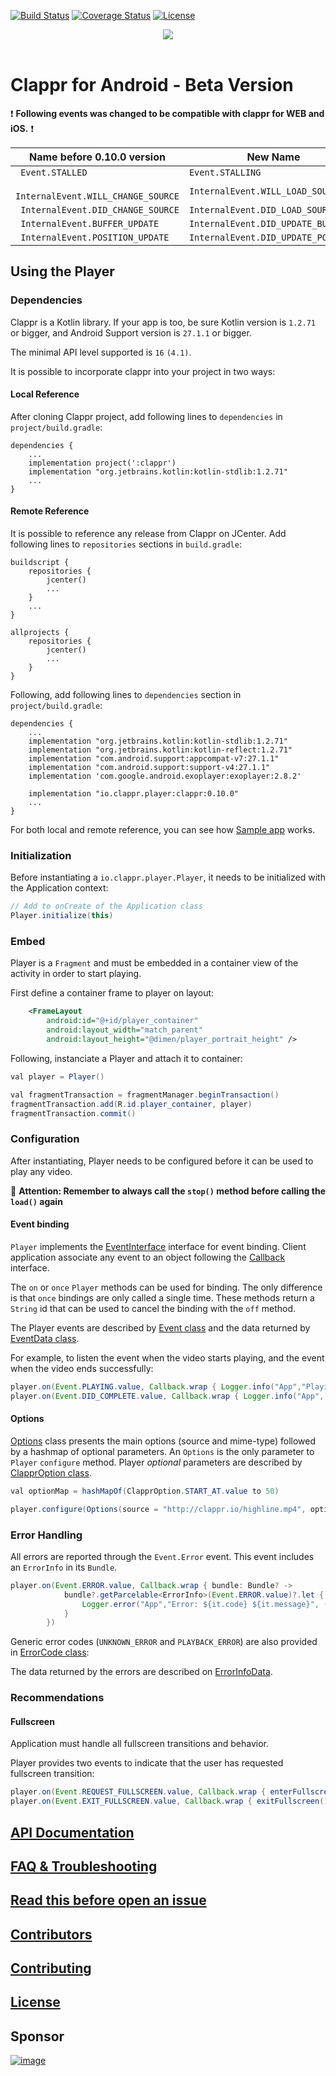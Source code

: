 [![Build Status](https://travis-ci.org/clappr/clappr-android.svg?branch=master)](https://travis-ci.org/clappr/clappr-android)
[![Coverage Status](https://coveralls.io/repos/clappr/clappr-android/badge.svg?branch=master)](https://coveralls.io/r/clappr/clappr-android?branch=master)
[![License](https://img.shields.io/badge/license-BSD--3--Clause-blue.svg)](https://img.shields.io/badge/license-BSD--3--Clause-blue.svg)

<div align=center>
<img src="https://cloud.githubusercontent.com/assets/244265/6373134/a845eb50-bce7-11e4-80f2-592ba29972ab.png"><br><br>
</div>

# Clappr for Android - Beta Version

:exclamation: **Following events was changed to be compatible with clappr for WEB and iOS.** :exclamation:

| Name before 0.10.0 version | New Name |
|--------------------|-----------|
|` Event.STALLED` | `Event.STALLING`|
|` InternalEvent.WILL_CHANGE_SOURCE` | `InternalEvent.WILL_LOAD_SOURCE`|
|` InternalEvent.DID_CHANGE_SOURCE` | `InternalEvent.DID_LOAD_SOURCE`|
|` InternalEvent.BUFFER_UPDATE` | `InternalEvent.DID_UPDATE_BUFFER`|
|` InternalEvent.POSITION_UPDATE` | `InternalEvent.DID_UPDATE_POSITION`|

## Using the Player

### Dependencies

Clappr is a Kotlin library. If your app is too, be sure Kotlin version is `1.2.71` or bigger, and Android Support version is `27.1.1` or bigger.

The minimal API level supported is `16` `(4.1)`.

It is possible to incorporate clappr into your project in two ways:

#### Local Reference

After cloning Clappr project, add following lines to `dependencies` in `project/build.gradle`:
```
dependencies {
    ...
    implementation project(':clappr')
    implementation "org.jetbrains.kotlin:kotlin-stdlib:1.2.71"
    ...
}
```

#### Remote Reference

It is possible to reference any release from Clappr on JCenter. 
Add following lines to `repositories` sections in `build.gradle`:
```
buildscript {
    repositories {
        jcenter()
        ...
    }
    ...
}

allprojects {
    repositories {
        jcenter()
        ...
    }
}
```

Following, add following lines to `dependencies` section in `project/build.gradle`:
```
dependencies {
    ...
    implementation "org.jetbrains.kotlin:kotlin-stdlib:1.2.71"
    implementation "org.jetbrains.kotlin:kotlin-reflect:1.2.71"
    implementation "com.android.support:appcompat-v7:27.1.1"
    implementation "com.android.support:support-v4:27.1.1"
    implementation 'com.google.android.exoplayer:exoplayer:2.8.2'

    implementation "io.clappr.player:clappr:0.10.0"
    ...
}
```

For both local and remote reference, you can see how [Sample app](app/) works.

### Initialization

Before instantiating a `io.clappr.player.Player`, it needs to be initialized with the Application context:

``` java
// Add to onCreate of the Application class
Player.initialize(this)
```

### Embed

Player is a `Fragment` and must be embedded in a container view of the activity in order to start playing.

First define a container frame to player on layout:
```xml
    <FrameLayout
        android:id="@+id/player_container"
        android:layout_width="match_parent"
        android:layout_height="@dimen/player_portrait_height" />
```

Following, instanciate a Player and attach it to container:
``` java
val player = Player()

val fragmentTransaction = fragmentManager.beginTransaction()
fragmentTransaction.add(R.id.player_container, player)
fragmentTransaction.commit()
```

### Configuration

After instantiating, Player needs to be configured before it can be used to play any video.

:red_circle: **Attention: Remember to always call the `stop()` method before calling the `load()` again**

#### Event binding

`Player` implements the [EventInterface](doc/clappr/io.clappr.player.base/-event-interface/index.md) interface for event binding. Client application associate any event to an object following the [Callback](doc/clappr/io.clappr.player.base/-callback/index.md) interface.

The `on` or `once` `Player` methods can be used for binding. The only difference is that `once` bindings are only called a single time. These methods return a `String` id that can be used to cancel the binding with the `off` method.

The Player events are described by [Event class](doc/clappr/io.clappr.player.base/-event/index.md) and the data returned by [EventData class](doc/clappr/io.clappr.player.base/-event-data/index.md).

For example, to listen the event when the video starts playing, and the event when the video ends successfully: 
``` java
player.on(Event.PLAYING.value, Callback.wrap { Logger.info("App","Playing") })
player.on(Event.DID_COMPLETE.value, Callback.wrap { Logger.info("App", "Completed") })
```

#### Options

[Options](doc/clappr/io.clappr.player.base/-options/index.md) class presents the main options (source and mime-type) followed by a hashmap of optional parameters. An `Options` is the only parameter to `Player` `configure` method. Player *optional* parameters are described by [ClapprOption class](doc/clappr/io.clappr.player.base/-clappr-option/index.md).

``` java
val optionMap = hashMapOf(ClapprOption.START_AT.value to 50)

player.configure(Options(source = "http://clappr.io/highline.mp4", options = optionMap))
```

### Error Handling

All errors are reported through the `Event.Error` event. This event includes an `ErrorInfo` in its `Bundle`.
``` java
player.on(Event.ERROR.value, Callback.wrap { bundle: Bundle? ->
            bundle?.getParcelable<ErrorInfo>(Event.ERROR.value)?.let {
                Logger.error("App","Error: ${it.code} ${it.message}", (it.extras?.getSerializable(ErrorInfoData.EXCEPTION.value) as? Exception))
            }
        })
```

Generic error codes (`UNKNOWN_ERROR` and `PLAYBACK_ERROR`) are also provided in [ErrorCode class](doc/clappr/io.clappr.player.base/-error-code/index.md):

The data returned by the errors are described on [ErrorInfoData](doc/clappr/io.clappr.player.base/-error-info-data/index.md).


### Recommendations
#### Fullscreen

Application must handle all fullscreen transitions and behavior.

Player provides two events to indicate that the user has requested fullscreen transition:
``` java
player.on(Event.REQUEST_FULLSCREEN.value, Callback.wrap { enterFullscreen() })
player.on(Event.EXIT_FULLSCREEN.value, Callback.wrap { exitFullscreen() })
```

## [API Documentation](doc/clappr/index.md)

## [FAQ & Troubleshooting](doc/TROUBLESHOOTING.md)

## [Read this before open an issue](doc/BEFORE_OPEN_AN_ISSUE.md)

## [Contributors](https://github.com/clappr/clappr-android/graphs/contributors)

## [Contributing](doc/CONTRIBUTING.md)

## [License](LICENSE)

## Sponsor

[![image](https://cloud.githubusercontent.com/assets/244265/5900100/ef156258-a54b-11e4-9862-7e5851ed9b81.png)](http://globo.com)
